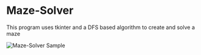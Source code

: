 # Maze-Solver

This program uses tkinter and a DFS based algorithm to create and solve a maze

![Maze-Solver Sample](https://storage.googleapis.com/qvault-webapp-dynamic-assets/course_assets/RehzDga.gif)
